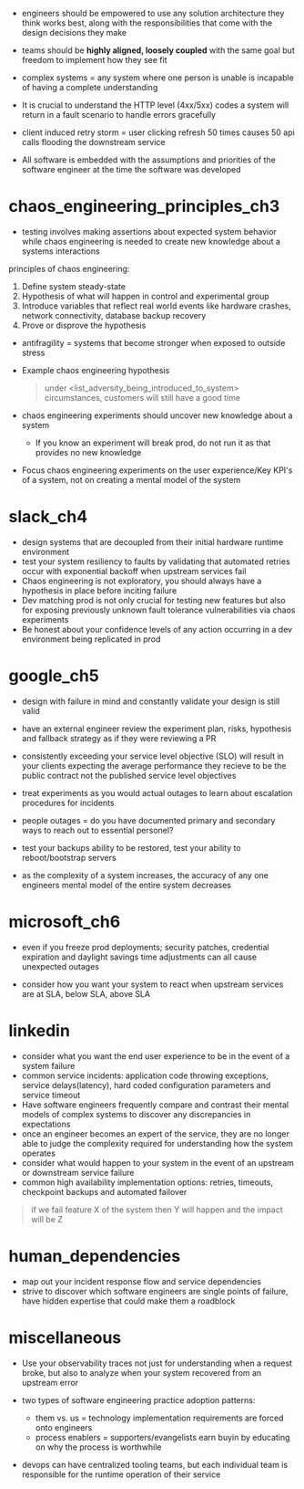 - engineers should be empowered to use any solution architecture they think works best, along with the responsibilities that come with the design decisions they make
- teams should be **highly aligned, loosely coupled** with the same goal but freedom to implement how they see fit

- complex systems = any system where one person is unable is incapable of having a complete understanding 
- It is crucial to understand the HTTP level (4xx/5xx) codes a system will return in a fault scenario to handle errors gracefully
- client induced retry storm = user clicking refresh 50 times causes 50 api calls flooding the downstream service

- All software is embedded with the assumptions and priorities of the software engineer at the time the software was developed


# chaos_engineering_principles_ch3
- testing involves making assertions about expected system behavior while chaos engineering is needed to create new knowledge about a systems interactions

principles of chaos engineering:
1) Define system steady-state
2) Hypothesis of what will happen in control and experimental group
3) Introduce variables that reflect real world events like hardware crashes, network connectivity, database backup recovery
4) Prove or disprove the hypothesis

- antifragility = systems that become stronger when exposed to outside stress

- Example chaos engineering hypothesis
  > under <list_adversity_being_introduced_to_system> circumstances, customers will still have a good time

- chaos engineering experiments should uncover new knowledge about a system
  - If you know an experiment will break prod, do not run it as that provides no new knowledge

- Focus chaos engineering experiments on the user experience/Key KPI's of a system, not on creating a mental model of the system
  

# slack_ch4
- design systems that are decoupled from their initial hardware runtime environment
- test your system resiliency to faults by validating that automated retries occur with exponential backoff when upstream services fail
- Chaos engineering is not exploratory, you should always have a hypothesis in place before inciting failure
- Dev matching prod is not only crucial for testing new features but also for exposing previously unknown fault tolerance vulnerabilities via chaos experiments
- Be honest about your confidence levels of any action occurring in a dev environment being replicated in prod


# google_ch5
- design with failure in mind and constantly validate your design is still valid

- have an external engineer review the experiment plan, risks, hypothesis and fallback strategy as if they were reviewing a PR


- consistently exceeding your service level objective (SLO) will result in your clients expecting the average performance they recieve to be the public contract not the published service level objectives


- treat experiments as you would actual outages to learn about escalation procedures for incidents



- people outages = do you have documented primary and secondary ways to reach out to essential personel?
- test your backups ability to be restored, test your ability to reboot/bootstrap servers
- as the complexity of a system increases, the accuracy of any one engineers mental model of the entire system decreases


# microsoft_ch6
- even if you freeze prod deployments; security patches, credential expiration and daylight savings time adjustments can all cause unexpected outages

- consider how you want your system to react when upstream services are at SLA, below SLA, above SLA 


# linkedin
- consider what you want the end user experience to be in the event of a system failure
- common service incidents: application code throwing exceptions, service delays(latency), hard coded configuration parameters and service timeout
- Have software engineers frequently compare and contrast their mental models of complex systems to discover any discrepancies in expectations
- once an engineer becomes an expert of the service, they are no longer able to judge the complexity required for understanding how the system operates
- consider what would happen to your system in the event of an upstream or downstream service failure
- common high availability implementation options: retries, timeouts, checkpoint backups and automated failover

> if we fail feature X of the system then Y will happen and the impact will be Z


# human_dependencies
- map out your incident response flow and service dependencies
- strive to discover which software engineers are single points of failure, have hidden expertise that could make them a roadblock

# miscellaneous
- Use your observability traces not just for understanding when a request broke, but also to analyze when your system recovered from an upstream error

- two types of software engineering practice adoption patterns:
  - them vs. us = technology implementation requirements are forced onto engineers
  - process enablers = supporters/evangelists earn buyin by educating on why the process is worthwhile

- devops can have centralized tooling teams, but each individual team is responsible for the runtime operation of their service